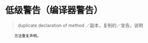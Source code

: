 # 低级警告（编译器警告）

<!-- create time: 2014-09-28 23:26:57  -->


> duplicate declaration of method ／副本，复制的／宣告，说明

        方法重复声明。